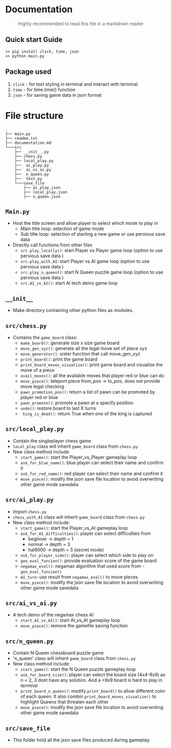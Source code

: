# Documentation

>Highly recommended to read this file in a markdown reader

## Quick start Guide
    >> pip install click, time, json
    >> python main.py 

## Package used
1. `click` - for text styling in terminal and interact with terminal
2. `time` - for time.time() function
3. `json` - for saving game data in json format



# File structure

    .
    ├── main.py
    ├── readme.txt
    ├── documentation.md
    └───src
        ├── __init__.py
        ├── chess.py
        ├── local_play.py
        ├──  ai_play.py
        ├──  ai_vs_ai.py
        ├──  n_queen.py
        ├──  test.py
        └───save_file
            ├── ai_play.json
            ├── local_play.json
            ├── n_queen.json

## `Main.py`
- Host the title screen and allow player to select which mode to play in
    - Main title loop: selection of game mode
    - Sub title loop: selection of starting a new game or use pervious save data         
- Directly call functions from other files
    - `src.play_locally()`: start Player vs Player game loop (option to use pervious save data )
    - `src.play_with_AI`: start Player vs AI game loop (option to use pervious save data )
    - `src.play_n_queen()`: start N Queen puzzle game loop (option to use pervious save data )
    - `src.AI_vs_AI()`: start AI tech demo game loop

## `__init__`
- Make directory containing other python files as modules.

## `src/chess.py`
- Contains the `game_board` class: 
    - `make_board()`: generate size x size game board
    - `move_gen_xyz()`: generate all the legal move set of piece xyz
    - `move_generator()`: sister function that call move_gen_xyz
    - `print_board()`: print the game board
    - `print_board_moves_visualize()`: print game board and visualize the move of a piece
    - `avail_moves()`: all the available moves that player red or blue can do
    - `move_piece()`: teleport piece from_pos -> to_pos, does not provide move legal checking
    - `pawn_promotion_pos()`: return a list of pawn can be promoted by player red or blue
    - `pawn_promote()`: promote a pawn at a specify position
    - `undo()`: restore board to last X turns
    - ` king_is_dead()`: return True when one of the king is captured

## `src/local_play.py`
- Contain the singleplayer chess game
- `local_play` class will inherit `game_board` class from `chess.py`
- New class method include:
    - `start_game()`: start the Player_vs_Player gameplay loop
    - `ask_for_blue_name()`: blue player can select their name and confirm it
    - `ask_for_red_name()`: red player can select their name and confirm it
    - `move_piece()`: modify the json save file location to avoid overwriting other game mode savedata

## `src/ai_play.py`
- Import `chess.py`
- `chess_with_AI` class will inherit `game_board` class from `chess.py`
- New class method include:
    - `start_game()`: start the Player_vs_AI gameplay loop
    - `ask_for_AI_difficulties()`: player can select difficulties from 
        - beginner -> depth = 1
        - normal -> depth = 3
        - hal9000 -> depth = 5 (secret mode)
    - `ask_for_player_side()`: player can select which side to play on
    - `gen_eval_funcion()`: provide evaluation score of the game board
    - `negamax_eval()`: negamax algorithm that used score from - `gen_eval_funcion()`
    - `AI_turn`: use result from `negamax_eval()` to move pieces
    - `move_piece()`: modify the json save file location to avoid overwriting other game mode savedata


## `src/ai_vs_ai.py`
- A tech demo of the negamax chess AI
    - `start_AI_vs_AI()`: start AI_vs_AI gameplay loop
    - `move_piece()`: remove the gamefile saving function

## `src/n_queen.py` 
- Contain N Queen chessboard puzzle game
- 'n_queen' class will inherit `game_board` class from `chess.py`
- New class method include:
    - `start_game()`: start the N Queen puzzle gameplay loop
    - `ask_for_board_size()`: player can select the board size (4x4-9x9) as n = 2, 3 dont have any solution. And a >9x9 board is hard to play in terminal
    - `print_board_n_queen()`: modify `print_board()` to allow different color of each queen. It also combin `print_board_moves_visualize()` to highlight Queens that threaten each other
    - `move_piece()`: modify the json save file location to avoid overwriting other game mode savedata


## `src/save_file`
- This folder hold all the json save files produced during gameplay
